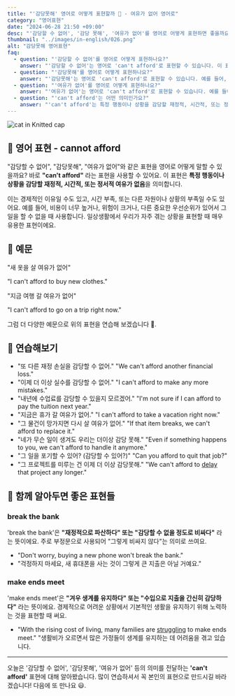```yaml
---
title: "'감당못해' 영어로 어떻게 표현할까 💸 - 여유가 없어 영어로"
category: "영어표현"
date: "2024-06-28 21:50 +09:00"
desc: "'감당할 수 없어', '감당 못해', '여유가 없어'를 영어로 어떻게 표현하면 좋을까요? '새 옷을 살 여유가 없어', '지금 여행 갈 여유가 없어' 등을 영어로 표현하는 법을 배워봅시다. 다양한 예문을 통해서 연습하고 본인의 표현으로 만들어 보세요."
thumbnail: "../images/in-english/026.png"
alt: "감당못해 영어표현"
faq:
  - question: "'감당할 수 없어'를 영어로 어떻게 표현하나요?"
    answer: "'감당할 수 없어'는 영어로 'can't afford'로 표현할 수 있습니다. 이 표현은 특정 행동이나 상황을 감당할 재정적, 시간적, 또는 정서적 여유가 없음을 의미합니다. 예를 들어, 'I can't afford to buy new clothes'은 '새 옷을 살 여유가 없어'라는 의미입니다."
  - question: "'감당못해'를 영어로 어떻게 표현하나요?"
    answer: "'감당못해'는 영어로 'can't afford'로 표현할 수 있습니다. 예를 들어, 'I can't afford the risk'은 '위험을 감당할 수 없어'라는 의미입니다."
  - question: "'여유가 없어'를 영어로 어떻게 표현하나요?"
    answer: "'여유가 없어'는 영어로 'can't afford'로 표현할 수 있습니다. 예를 들어, 'I can't afford to go on a trip right now'은 '지금 여행 갈 여유가 없어'라는 의미입니다."
  - question: "'can't afford'는 어떤 의미인가요?"
    answer: "'can't afford'는 특정 행동이나 상황을 감당할 재정적, 시간적, 또는 정서적 여유가 없다는 의미입니다. 이는 경제적인 이유, 시간 부족, 또는 다른 자원이나 상황의 부족 등 다양한 상황에서 사용됩니다. 예를 들어, 'I can't afford to waste time'은 '시간을 낭비할 여유가 없어'라는 의미입니다."
---
```


![cat in Knitted cap](../images/in-english/026-1.avif)

## 🌟 영어 표현 - cannot afford

"감당할 수 없어", "감당못해", "여유가 없어"와 같은 표현을 영어로 어떻게 말할 수 있을까요? 바로 **"can't afford"** 라는 표현을 사용할 수 있어요. 이 표현은 **특정 행동이나 상황을 감당할 재정적, 시간적, 또는 정서적 여유가 없음**을 의미합니다.

이는 경제적인 이유일 수도 있고, 시간 부족, 또는 다른 자원이나 상황의 부족일 수도 있어요. 예를 들어, 비용이 너무 높거나, 위험이 크거나, 다른 중요한 우선순위가 있어서 그 일을 할 수 없을 때 사용합니다. 일상생활에서 우리가 자주 겪는 상황을 표현할 때 매우 유용한 표현이에요.

## 📖 예문

"새 옷을 살 여유가 없어"

"I can't afford to buy new clothes."

"지금 여행 갈 여유가 없어"

"I can't afford to go on a trip right now."

그럼 더 다양한 예문으로 위의 표현을 연습해 보겠습니다 🚀.

## 💬 연습해보기

<ul data-interactive-list>
  <li data-interactive-item>
    <span data-toggler>"또 다른 재정 손실을 감당할 수 없어."</span>
    <span data-answer>"We can't afford another financial loss."</span>
  </li>
  <li data-interactive-item>
    <span data-toggler>"이제 더 이상 실수를 감당할 수 없어."</span>
    <span data-answer>"I can't afford to make any more mistakes."</span>
  </li>
  <li data-interactive-item>
    <span data-toggler>"내년에 수업료를 감당할 수 있을지 모르겠어."</span>
    <span data-answer>"I'm not sure if I can afford to pay the tuition next year."</span>
  </li>
  <li data-interactive-item>
    <span data-toggler>"지금은 휴가 갈 여유가 없어."</span>
    <span data-answer>"I can't afford to take a vacation right now."</span>
  </li>
  <li data-interactive-item>
    <span data-toggler>"그 물건이 망가지면 다시 살 여유가 없어."</span>
    <span data-answer>"If that item breaks, we can't afford to replace it."</span>
  </li>
  <li data-interactive-item>
    <span data-toggler>"네가 무슨 일이 생겨도 우리는 더이상 감당 못해."</span>
    <span data-answer>"Even if something happens to you, we can't afford to handle it anymore."</span>
  </li>
  <li data-interactive-item>
    <span data-toggler>"그 일을 포기할 수 있어? (감당할 수 있어?)"</span>
    <span data-answer>"Can you afford to quit that job?"</span>
  </li>
  <li data-interactive-item>
    <span data-toggler>"그 프로젝트를 미루는 건 이제 더 이상 감당못해."</span>
    <span data-answer>"We can't afford to <a href="/blog/in-english/338.delay/">delay</a> that project any longer."</span>
  </li>
</ul>

## 🤝 함께 알아두면 좋은 표현들

### break the bank

'break the bank'은 **"재정적으로 파산하다" 또는 "감당할 수 없을 정도로 비싸다"** 라는 뜻이에요. 주로 부정문으로 사용되어 "그렇게 비싸지 않다"는 의미로 쓰여요.

- "Don't worry, buying a new phone won't break the bank."
- "걱정하지 마세요, 새 휴대폰을 사는 것이 그렇게 큰 지출은 아닐 거예요."

### make ends meet

'make ends meet'은 **"겨우 생계를 유지하다" 또는 "수입으로 지출을 간신히 감당하다"** 라는 뜻이에요. 경제적으로 어려운 상황에서 기본적인 생활을 유지하기 위해 노력하는 것을 표현할 때 써요.

- "With the rising cost of living, many families are [struggling](/blog/잘-안돼-영어표현/) to make ends meet."
  "생활비가 오르면서 많은 가정들이 생계를 유지하는 데 어려움을 겪고 있습니다.

---

오늘은 '감당할 수 없어', '감당못해', '여유가 없어' 등의 의미를 전달하는 **'can't afford'** 표현에 대해 알아봤습니다. 많이 연습하셔서 꼭 본인의 표현으로 만드시길 바라겠습니다! 다음에 또 만나요 😃.
